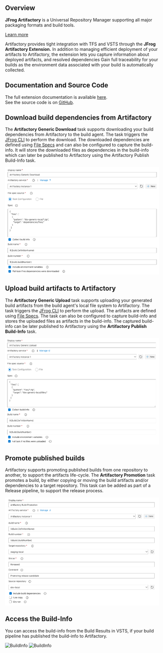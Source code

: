 ## Overview
**JFrog Artifactory** is a Universal Repository Manager supporting all major packaging formats and build tools.

[Learn more](https://jfrog.com/artifactory/)

Artifactory provides tight integration with TFS and VSTS through the **JFrog Artifactory Extension.** 
In addition to managing efficient deployment of your artifacts to Artifactory, 
the extension lets you capture information about deployed artifacts, 
and resolved dependencies Gain full traceability for your builds as the environment data associated with your build is automatically collected.

## Documentation and Source Code
The full extension documentation is available [here](https://www.jfrog.com/confluence/display/RTF/VSTS+and+TFS+Artifactory+Extension).
<br>
See the source code is on [GitHub](https://github.com/jfrog/artifactory-vsts-extension).

## Download build dependencies from Artifactory
The **Artifactory Generic Download** task supports downloading your build dependencies from Artifactory to the build agent. 
The task triggers the [JFrog CLI](https://www.jfrog.com/confluence/display/CLI/JFrog+CLI) to perform the download. The downloaded dependencies are defined using [File Specs](https://www.jfrog.com/confluence/display/CLI/CLI+for+JFrog+Artifactory#CLIforJFrogArtifactory-UsingFileSpecs) 
and can also be configured to capture the build-info. 
It will store the downloaded files as dependencies in the build-info which can later be published to Artifactory using the Artifactory Publish Build-Info task.

![BuildInfo](images/marketplace/generic-download.png)

## Upload build artifacts to Artifactory
The **Artifactory Generic Upload** task supports uploading your generated build artifacts from the build agent's local file system to Artifactory. 
The task triggers the [JFrog CLI](https://www.jfrog.com/confluence/display/CLI/JFrog+CLI) to perform the upload. 
The artifacts are defined using [File Specs](https://www.jfrog.com/confluence/display/CLI/CLI+for+JFrog+Artifactory#CLIforJFrogArtifactory-UsingFileSpecs). 
The task can also be configured to capture build-info and stores the uploaded files as artifacts in the build-info. The captured build-info can be later published to Artifactory using the **Artifactory Publish Build-Info** task.

![BuildInfo](images/marketplace/generic-upload.png)

## Promote published builds 
Artifactory supports promoting published builds from one repository to another, 
to support the artifacts life-cycle. 
The **Artifactory Promotion** task promotes a build, by either copying or moving the build artifacts and/or dependencies to a target repository. 
This task can be added as part of a Release pipeline, to support the release process.

![BuildInfo](images/marketplace/build-promotion.png)

## Access the Build-Info
You can access the build-info from the Build Results in VSTS, if your build pipeline has published the build-info to Artifactory.

![BuildInfo](images/marketplace/build-info.png)
![BuildInfo](images/marketplace/build-info-in-artifactory.png)
